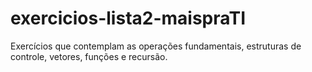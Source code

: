 # exercicios-lista2-maispraTI
Exercícios que contemplam as operações fundamentais, estruturas de controle, vetores, funções e recursão.
